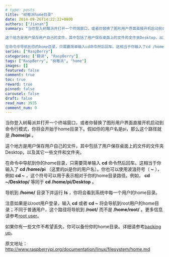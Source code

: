 ```yaml
---
# type: posts 
title: "树莓派home目录"
date: 2014-09-26T14:22:22+0800
authors: ["Jianan"]
summary: "当你登入树莓派并打开一个终端窗口，或者你替换了图形用户界面直接开机启动到命令行模式，你将会开始于home目录下。假如你的用户名是pi，那么这个路径就是/home/pi。

这个地方是用户保存用户自己的文件，其中包括了用户保存桌面上的文件的文件夹Desktop，以及其它一些文件和文件夹。

在命令中导航到你的home目录，只需要简单输入cd命令然后回车。这相当于你输入了cd /home/pi"
series: ["RaspBerry"]
categories: ["翻译", "RaspBerry"]
tags: ["RaspBerry", "树莓派", "home"]
images: []
featured: false
comment: true
toc: true
reward: true
pinned: false
carousel: false
draft: false
read_num: 3935
comment_num: 0
---
```


  

当你登入树莓派并打开一个终端窗口，或者你替换了图形用户界面直接开机启动到命令行模式，你将会开始于home目录下。假如你的用户名是pi，那么这个路径就是
**/home/pi** 。

  
这个地方是用户保存用户自己的文件，其中包括了用户保存桌面上的文件的文件夹Desktop，以及其它一些文件和文件夹。

  
在命令中导航到你的home目录，只需要简单输入 **cd** 命令然后回车。这相当于你输入了 **cd /home/pi**
（这里的pi是你的用户名）。你也可以使用波浪符号（ **~** ），例如 **cd ~** ，这个符号可以用于表示相对于你的home目录路径。例如，
**cd ~/Desktop/** 等同于 **cd /home/pi/Desktop** 。

  
导航到 **/home/** 目录下并运行 **ls** ，你将会看到系统中每一个用户的home目录。

  
注意如果是以root用户登录，输入 **cd** 或者 **cd ~** 将会导航到root用户的home目录；不同于普通用户，这个路径将导航到
**/root/** 而不是 **/home/root/** 。更多信息请参考[root
user](http://www.raspberrypi.org/documentation/linux/usage/root.md)。

  
如果你有一些文件不希望丢失，你可以备份你的home目录。详细请参考[backing
up](http://blog.csdn.net/qinxiandiqi/article/details/39555399)。

  

原文地址：<http://www.raspberrypi.org/documentation/linux/filesystem/home.md>

